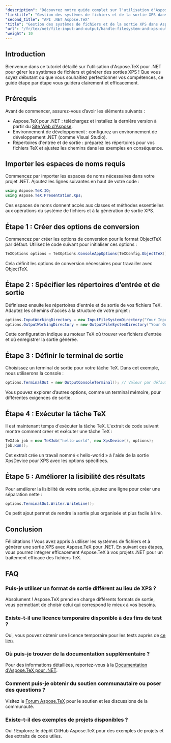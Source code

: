 ```yaml
---
"description": "Découvrez notre guide complet sur l'utilisation d'Aspose.TeX pour .NET pour gérer les systèmes de fichiers et générer une sortie XPS. Ce tutoriel pas à pas couvre toutes les étapes, de la configuration de votre environnement à l'exécution d'une tâche TeX."
"linktitle": "Gestion des systèmes de fichiers et de la sortie XPS dans Aspose.TeX pour .NET"
"second_title": "API .NET Aspose.TeX"
"title": "Gestion des systèmes de fichiers et de la sortie XPS dans Aspose.TeX pour .NET"
"url": "/fr/tex/net/file-input-and-output/handle-filesystem-and-xps-output/"
"weight": 10
---
```


## Introduction

Bienvenue dans ce tutoriel détaillé sur l'utilisation d'Aspose.TeX pour .NET pour gérer les systèmes de fichiers et générer des sorties XPS ! Que vous soyez débutant ou que vous souhaitiez perfectionner vos compétences, ce guide étape par étape vous guidera clairement et efficacement.

## Prérequis

Avant de commencer, assurez-vous d’avoir les éléments suivants :

- Aspose.TeX pour .NET : téléchargez et installez la dernière version à partir du [Site Web d'Aspose](https://releases.aspose.com/tex/net/).
- Environnement de développement : configurez un environnement de développement .NET (comme Visual Studio).
- Répertoires d'entrée et de sortie : préparez les répertoires pour vos fichiers TeX et ajustez les chemins dans les exemples en conséquence.

## Importer les espaces de noms requis

Commencez par importer les espaces de noms nécessaires dans votre projet .NET. Ajoutez les lignes suivantes en haut de votre code :

```csharp
using Aspose.TeX.IO;
using Aspose.TeX.Presentation.Xps;
```

Ces espaces de noms donnent accès aux classes et méthodes essentielles aux opérations du système de fichiers et à la génération de sortie XPS.

## Étape 1 : Créer des options de conversion

Commencez par créer les options de conversion pour le format ObjectTeX par défaut. Utilisez le code suivant pour initialiser ces options :

```csharp
TeXOptions options = TeXOptions.ConsoleAppOptions(TeXConfig.ObjectTeX());
```

Cela définit les options de conversion nécessaires pour travailler avec ObjectTeX.

## Étape 2 : Spécifier les répertoires d’entrée et de sortie

Définissez ensuite les répertoires d'entrée et de sortie de vos fichiers TeX. Adaptez les chemins d'accès à la structure de votre projet :

```csharp
options.InputWorkingDirectory = new InputFileSystemDirectory("Your Input Directory");
options.OutputWorkingDirectory = new OutputFileSystemDirectory("Your Output Directory");
```

Cette configuration indique au moteur TeX où trouver vos fichiers d'entrée et où enregistrer la sortie générée.

## Étape 3 : Définir le terminal de sortie

Choisissez un terminal de sortie pour votre tâche TeX. Dans cet exemple, nous utiliserons la console :

```csharp
options.TerminalOut = new OutputConsoleTerminal(); // Valeur par défaut. Affectation arbitraire.
```

Vous pouvez explorer d’autres options, comme un terminal mémoire, pour différentes exigences de sortie.

## Étape 4 : Exécuter la tâche TeX

Il est maintenant temps d'exécuter la tâche TeX. L'extrait de code suivant montre comment créer et exécuter une tâche TeX :

```csharp
TeXJob job = new TeXJob("hello-world", new XpsDevice(), options);
job.Run();
```

Cet extrait crée un travail nommé « hello-world » à l'aide de la sortie XpsDevice pour XPS avec les options spécifiées.

## Étape 5 : Améliorer la lisibilité des résultats

Pour améliorer la lisibilité de votre sortie, ajoutez une ligne pour créer une séparation nette :

```csharp
options.TerminalOut.Writer.WriteLine();
```

Ce petit ajout permet de rendre la sortie plus organisée et plus facile à lire.

## Conclusion

Félicitations ! Vous avez appris à utiliser les systèmes de fichiers et à générer une sortie XPS avec Aspose.TeX pour .NET. En suivant ces étapes, vous pourrez intégrer efficacement Aspose.TeX à vos projets .NET pour un traitement efficace des fichiers TeX.

## FAQ

### Puis-je utiliser un format de sortie différent au lieu de XPS ?

Absolument ! Aspose.TeX prend en charge différents formats de sortie, vous permettant de choisir celui qui correspond le mieux à vos besoins.

### Existe-t-il une licence temporaire disponible à des fins de test ?

Oui, vous pouvez obtenir une licence temporaire pour les tests auprès de [ce lien](https://purchase.conholdate.com/temporary-license/).

### Où puis-je trouver de la documentation supplémentaire ?

Pour des informations détaillées, reportez-vous à la [Documentation d'Aspose.TeX pour .NET](https://reference.aspose.com/tex/net/).

### Comment puis-je obtenir du soutien communautaire ou poser des questions ?

Visitez le [Forum Aspose.TeX](https://forum.aspose.com/c/tex/47) pour le soutien et les discussions de la communauté.

### Existe-t-il des exemples de projets disponibles ?

Oui ! Explorez le dépôt GitHub Aspose.TeX pour des exemples de projets et des extraits de code utiles.